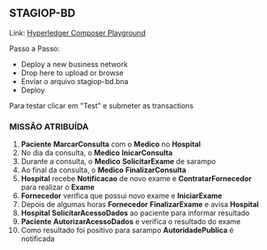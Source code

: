 ## STAGIOP-BD

Link: [Hyperledger Composer Playground](https://composer-playground.mybluemix.net)

Passo a Passo:

- Deploy a new business network
- Drop here to upload or browse
- Enviar o arquivo stagiop-bd.bna
- Deploy

Para testar clicar em "Test" e submeter as transactions

### MISSÃO ATRIBUÍDA

1. **Paciente** **MarcarConsulta** com o **Medico** no **Hospital**
2. No dia da consulta, o **Medico** **InicarConsulta**
3. Durante a consulta, o **Medico** **SolicitarExame** de sarampo
4. Ao final da consulta, o **Medico** **FinalizarConsulta**
5. **Hospital** recebe **Notificacao** de novo exame e **ContratarFornecedor** para realizar o **Exame**
6. **Fornecedor** verifica que possui novo exame e **IniciarExame**
7. Depois de algumas horas **Fornecedor** **FinalizarExame** e avisa **Hospital**
8. **Hospital** **SolicitarAcessoDados** ao paciente para informar resultado
9. **Paciente** **AutorizarAcessoDados** e verifica o resultado do exame
10. Como resultado foi positivo para sarampo **AutoridadePublica** é notificada
